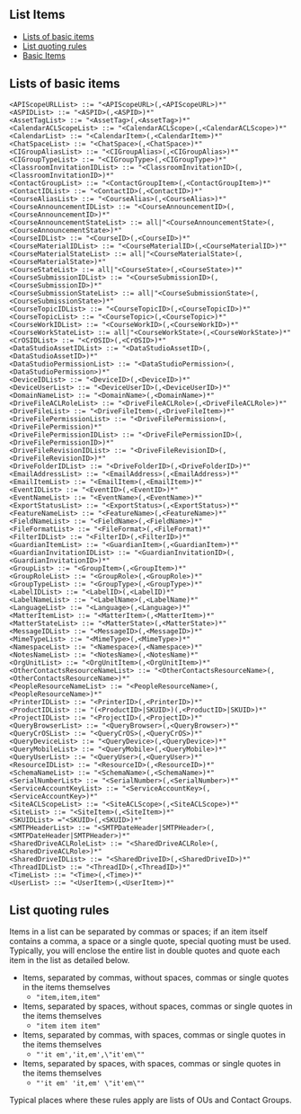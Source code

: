 ## List Items
- [Lists of basic items](#lists-of-basic-items)
- [List quoting rules](#list-quoting-rules)
- [Basic Items](Basic-Items)

## Lists of basic items
```
<APIScopeURLList> ::= "<APIScopeURL>(,<APIScopeURL>)*"
<ASPIDList> ::= "<ASPID>(,<ASPID>)*"
<AssetTagList> ::= "<AssetTag>(,<AssetTag>)*"
<CalendarACLScopeList> ::= "<CalendarACLScope>(,<CalendarACLScope>)*"
<CalendarList> ::= "<CalendarItem>(,<CalendarItem>)*"
<ChatSpaceList> ::= "<ChatSpace>(,<ChatSpace>)*"
<CIGroupAliasList> ::= "<CIGroupAlias>(,<CIGroupAlias>)*"
<CIGroupTypeList> ::= "<CIGroupType>(,<CIGroupType>)*"
<ClassroomInvitationIDList> ::= "<ClassroomInvitationID>(,<ClassroomInvitationID>)*"
<ContactGroupList> ::= "<ContactGroupItem>(,<ContactGroupItem>)*"
<ContactIDList> ::= "<ContactID>(,<ContactID>)*"
<CourseAliasList> ::= "<CourseAlias>(,<CourseAlias>)*"
<CourseAnnouncementIDList> ::= "<CourseAnnouncementID>(,<CourseAnnouncementID>)*"
<CourseAnnouncementStateList> ::= all|"<CourseAnnouncementState>(,<CourseAnnouncementState>)*"
<CourseIDList> ::= "<CourseID>(,<CourseID>)*"
<CourseMaterialIDList> ::= "<CourseMaterialID>(,<CourseMaterialID>)*"
<CourseMaterialStateList> ::= all|"<CourseMaterialState>(,<CourseMaterialState>)*"
<CourseStateList> ::= all|"<CourseState>(,<CourseState>)*"
<CourseSubmissionIDList> ::= "<CourseSubmissionID>(,<CourseSubmissionID>)*"
<CourseSubmissionStateList> ::= all|"<CourseSubmissionState>(,<CourseSubmissionState>)*"
<CourseTopicIDList> ::= "<CourseTopicID>(,<CourseTopicID>)*"
<CourseTopicList> ::= "<CourseTopic>(,<CourseTopic>)*"
<CourseWorkIDList> ::= "<CourseWorkID>(,<CourseWorkID>)*"
<CourseWorkStateList> ::= all|"<CourseWorkState>(,<CourseWorkState>)*"
<CrOSIDList> ::= "<CrOSID>(,<CrOSID>)*"
<DataStudioAssetIDList> ::= "<DataStudioAssetID>(,<DataStudioAssetID>)*"
<DataStudioPermissionList> ::= "<DataStudioPermission>(,<DataStudioPermission>)*"
<DeviceIDList> ::= "<DeviceID>(,<DeviceID>)*"
<DeviceUserList> ::= "<DeviceUserID>(,<DeviceUserID>)*"
<DomainNameList> ::= "<DomainName>(,<DomainName>)*"
<DriveFileACLRoleList> ::= "<DriveFileACLRole>(,<DriveFileACLRole>)*"
<DriveFileList> ::= "<DriveFileItem>(,<DriveFileItem>)*"
<DriveFilePermissionList> ::= "<DriveFilePermission>(,<DriveFilePermission)*"
<DriveFilePermissionIDList> ::= "<DriveFilePermissionID>(,<DriveFilePermissionID>)*"
<DriveFileRevisionIDList> ::= "<DriveFileRevisionID>(,<DriveFileRevisionID>)*"
<DriveFolderIDList> ::= "<DriveFolderID>(,<DriveFolderID>)*"
<EmailAddressList> ::= "<EmailAddress>(,<EmailAddress>)*"
<EmailItemList> ::= "<EmailItem>(,<EmailItem>)*"
<EventIDList> ::= "<EventID>(,<EventID>)*"
<EventNameList> ::= "<EventName>(,<EventName>)*"
<ExportStatusList> ::= "<ExportStatus>(,<ExportStatus>)*"
<FeatureNameList> ::= "<FeatureName>(,<FeatureName>)*"
<FieldNameList> ::= "<FieldName>(,<FieldName>)*"
<FileFormatList> ::= "<FileFormat>(,<FileFormat)*"
<FilterIDList> ::= "<FilterID>(,<FilterID>)*"
<GuardianItemList> ::= "<GuardianItem>(,<GuardianItem>)*"
<GuardianInvitationIDList> ::= "<GuardianInvitationID>(,<GuardianInvitationID>)*"
<GroupList> ::= "<GroupItem>(,<GroupItem>)*"
<GroupRoleList> ::= "<GroupRole>(,<GroupRole>)*"
<GroupTypeList> ::= "<GroupType>(,<GroupType>)*"
<LabelIDList> ::= "<LabelID>(,<LabelID)*"
<LabelNameList> ::= "<LabelName>(,<LabelName)*"
<LanguageList> ::= "<Language>(,<Language>)*"
<MatterItemList> ::= "<MatterItem>(,<MatterItem>)*"
<MatterStateList> ::= "<MatterState>(,<MatterState>)*"
<MessageIDList> ::= "<MessageID>(,<MessageID>)*"
<MimeTypeList> ::= "<MimeType>(,<MimeType>)*"
<NamespaceList> ::= "<Namespace>(,<Namespace>)*"
<NotesNameList> ::= "<NotesName>(,<NotesName)*"
<OrgUnitList> ::= "<OrgUnitItem>(,<OrgUnitItem>)*"
<OtherContactsResourceNameList> ::= "<OtherContactsResourceName>(,<OtherContactsResourceName>)*"
<PeopleResourceNameList> ::= "<PeopleResourceName>(,<PeopleResourceName>)*"
<PrinterIDList> ::= "<PrinterID>(,<PrinterID>)*"
<ProductIDList> ::= "(<ProductID>|SKUID>)(,<ProductID>|SKUID>)*"
<ProjectIDList> ::= "<ProjectID>(,<ProjectID>)*"
<QueryBrowserList> ::= "<QueryBrowser>(,<QueryBrowser>)*"
<QueryCrOSList> ::= "<QueryCrOS>(,<QueryCrOS>)*"
<QueryDeviceList> ::= "<QueryDevice>(,<QueryDevice>)*"
<QueryMobileList> ::= "<QueryMobile>(,<QueryMobile>)*"
<QueryUserList> ::= "<QueryUser>(,<QueryUser>)*"
<ResourceIDList> ::= "<ResourceID>(,<ResourceID>)*"
<SchemaNameList> ::= "<SchemaName>(,<SchemaName>)*"
<SerialNumberList> ::= "<SerialNumber>(,<SerialNumber>)*"
<ServiceAccountKeyList> ::= "<ServiceAccountKey>(,<ServiceAccountKey>)*"
<SiteACLScopeList> ::= "<SiteACLScope>(,<SiteACLScope>)*"
<SiteList> ::= "<SiteItem>(,<SiteItem>)*"
<SKUIDList> ="<SKUID>(,<SKUID>)*"
<SMTPHeaderList> ::= "<SMTPDateHeader|SMTPHeader>(,<SMTPDateHeader|SMTPHeader>)*"
<SharedDriveACLRoleList> ::= "<SharedDriveACLRole>(,<SharedDriveACLRole>)*"
<SharedDriveIDList> ::= "<SharedDriveID>(,<SharedDriveID>)*"
<ThreadIDList> ::= "<ThreadID>(,<ThreadID>)*"
<TimeList> ::= "<Time>(,<Time>)*"
<UserList> ::= "<UserItem>(,<UserItem>)*"
```
## List quoting rules
Items in a list can be separated by commas or spaces; if an item itself contains a comma, a space or a single quote, special quoting must be used.
Typically, you will enclose the entire list in double quotes and quote each item in the list as detailed below.

- Items, separated by commas, without spaces, commas or single quotes in the items themselves
   * ```"item,item,item"```
- Items, separated by spaces, without spaces, commas or single quotes in the items themselves
   * ```"item item item"```
- Items, separated by commas, with spaces, commas or single quotes in the items themselves
   * ```"'it em','it,em',\"it'em\""```
- Items, separated by spaces, with spaces, commas or single quotes in the items themselves
   * ```"'it em' 'it,em' \"it'em\""```

Typical places where these rules apply are lists of OUs and Contact Groups.
